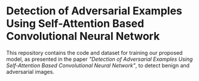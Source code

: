 # Detection of Adversarial Examples Using Self-Attention Based Convolutional Neural Network
This repository contains the code and dataset for training our proposed model, as presented in the paper *"Detection of Adversarial Examples Using Self-Attention Based Convolutional Neural Network"*, to detect benign and adversarial images.
